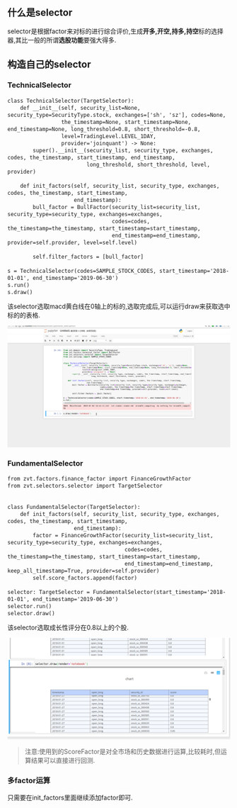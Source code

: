 ## 什么是selector

selector是根据factor来对标的进行综合评价,生成**开多,开空,持多,持空**标的选择器,其比一般的所谓**选股功能**要强大得多.

## 构造自己的selector

### TechnicalSelector

```
class TechnicalSelector(TargetSelector):
    def __init__(self, security_list=None, security_type=SecurityType.stock, exchanges=['sh', 'sz'], codes=None,
                 the_timestamp=None, start_timestamp=None, end_timestamp=None, long_threshold=0.8, short_threshold=-0.8,
                 level=TradingLevel.LEVEL_1DAY,
                 provider='joinquant') -> None:
        super().__init__(security_list, security_type, exchanges, codes, the_timestamp, start_timestamp, end_timestamp,
                         long_threshold, short_threshold, level, provider)

    def init_factors(self, security_list, security_type, exchanges, codes, the_timestamp, start_timestamp,
                     end_timestamp):
        bull_factor = BullFactor(security_list=security_list, security_type=security_type, exchanges=exchanges,
                                 codes=codes, the_timestamp=the_timestamp, start_timestamp=start_timestamp,
                                 end_timestamp=end_timestamp, provider=self.provider, level=self.level)

        self.filter_factors = [bull_factor]

s = TechnicalSelector(codes=SAMPLE_STOCK_CODES, start_timestamp='2018-01-01', end_timestamp='2019-06-30')
s.run()
s.draw()
```

该selector选取macd黄白线在0轴上的标的,选取完成后,可以运行draw来获取选中标的的表格.

<p align="center"><img src='technical-selector-in-notebook.gif'/></p>


### FundamentalSelector
```
from zvt.factors.finance_factor import FinanceGrowthFactor
from zvt.selectors.selector import TargetSelector


class FundamentalSelector(TargetSelector):
    def init_factors(self, security_list, security_type, exchanges, codes, the_timestamp, start_timestamp,
                     end_timestamp):
        factor = FinanceGrowthFactor(security_list=security_list, security_type=security_type, exchanges=exchanges,
                                     codes=codes, the_timestamp=the_timestamp, start_timestamp=start_timestamp,
                                     end_timestamp=end_timestamp, keep_all_timestamp=True, provider=self.provider)
        self.score_factors.append(factor)

selector: TargetSelector = FundamentalSelector(start_timestamp='2018-01-01', end_timestamp='2019-06-30')
selector.run()
selector.draw()
```

该selector选取成长性评分在0.8以上的个股.

<p align="center"><img src='fundamental-selector-in-notebook.png'/></p>

> 注意:使用到的ScoreFactor是对全市场和历史数据进行运算,比较耗时,但运算结果可以直接进行回测.

### 多factor运算

只需要在init_factors里面继续添加factor即可.